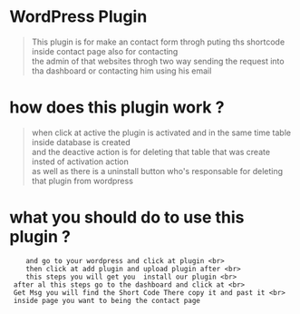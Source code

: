 # WordPress Plugin

> This plugin is for make an contact form throgh puting ths shortcode inside contact page also for contacting <br>
> the admin of that websites throgh two way sending the request into tha dashboard or contacting him using his email <br>

# how does this plugin work ?
> when click at active the plugin is activated and in the same time table inside database is created <br>
> and the deactive action is for deleting that table that was create insted of activation action <br>
> as well as there is a uninstall button who's responsable for deleting that plugin from wordpress 


# what you should do to use this plugin ?
``` first of all : make git colne to this repo <br>
    and go to your wordpress and click at plugin <br>
    then click at add plugin and upload plugin after <br>
    this steps you will get you  install our plugin <br>
 after al this steps go to the dashboard and click at <br>
 Get Msg you will find the Short Code There copy it and past it <br>
 inside page you want to being the contact page 
 ```
 
    
